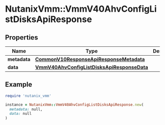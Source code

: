 # NutanixVmm::VmmV40AhvConfigListDisksApiResponse

## Properties

| Name | Type | Description | Notes |
| ---- | ---- | ----------- | ----- |
| **metadata** | [**CommonV10ResponseApiResponseMetadata**](CommonV10ResponseApiResponseMetadata.md) |  | [optional] |
| **data** | [**VmmV40AhvConfigListDisksApiResponseData**](VmmV40AhvConfigListDisksApiResponseData.md) |  | [optional] |

## Example

```ruby
require 'nutanix_vmm'

instance = NutanixVmm::VmmV40AhvConfigListDisksApiResponse.new(
  metadata: null,
  data: null
)
```

